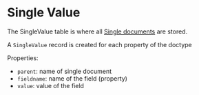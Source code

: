 
# Single Value

The SingleValue table is where all [Single documents](/frappejs/docs/models/singles.md) are stored.

A `SingleValue` record is created for each property of the doctype

Properties:

- `parent`: name of single document
- `fieldname`: name of the field (property)
- `value`: value of the field
